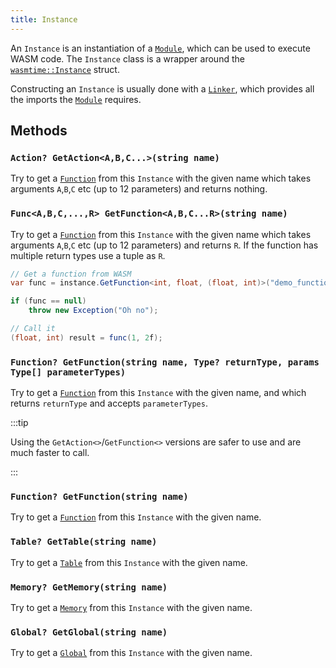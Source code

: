 ```yaml
---
title: Instance
---
```


An `Instance` is an instantiation of a [`Module`](./module.md), which can be used to execute WASM code. The `Instance` class is a wrapper around the [`wasmtime::Instance`](https://docs.rs/wasmtime/latest/wasmtime/struct.Instance.html) struct.

Constructing an `Instance` is usually done with a [`Linker`](./linker.md), which provides all the imports the [`Module`](./module.md) requires.

## Methods

### `Action? GetAction<A,B,C...>(string name)`

Try to get a [`Function`](./function.md) from this `Instance` with the given name which takes arguments `A`,`B`,`C` etc (up to 12 parameters) and returns nothing.

### `Func<A,B,C,...,R> GetFunction<A,B,C...R>(string name)`

Try to get a [`Function`](./function.md) from this `Instance` with the given name which takes arguments `A`,`B`,`C` etc (up to 12 parameters) and returns `R`. If the function has multiple return types use a tuple as `R`.

```csharp
// Get a function from WASM
var func = instance.GetFunction<int, float, (float, int)>("demo_function");

if (func == null)
    throw new Exception("Oh no");

// Call it
(float, int) result = func(1, 2f);
```

### `Function? GetFunction(string name, Type? returnType, params Type[] parameterTypes)`

Try to get a [`Function`](./function.md) from this `Instance` with the given name, and which returns `returnType` and accepts `parameterTypes`.

:::tip

Using the `GetAction<>`/`GetFunction<>` versions are safer to use and are much faster to call.

:::

### `Function? GetFunction(string name)`

Try to get a [`Function`](./function.md) from this `Instance` with the given name.

### `Table? GetTable(string name)`

Try to get a [`Table`](./table.md) from this `Instance` with the given name.

### `Memory? GetMemory(string name)`

Try to get a [`Memory`](./memory.md) from this `Instance` with the given name.

### `Global? GetGlobal(string name)`

Try to get a [`Global`](./global.md) from this `Instance` with the given name.